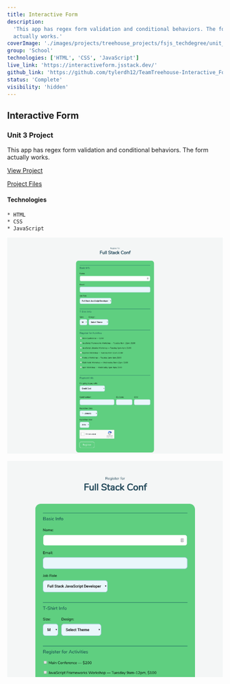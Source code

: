 ```yaml
---
title: Interactive Form
description:
  'This app has regex form validation and conditional behaviors. The form
  actually works.'
coverImage: './images/projects/treehouse_projects/fsjs_techdegree/unit_projects/project_3/Interactive-Form-Project.png'
group: 'School'
technologies: ['HTML', 'CSS', 'JavaScript']
live_link: 'https://interactiveform.jsstack.dev/'
github_link: 'https://github.com/tylerdh12/TeamTreehouse-Interactive_Form-Unit_3_Project'
status: 'Complete'
visibility: 'hidden'
---
```


## Interactive Form

### Unit 3 Project

This app has regex form validation and conditional behaviors. The form actually
works.

[View Project](https://interactiveform.jsstack.dev/)

[Project Files](https://github.com/tylerdh12/TeamTreehouse-Interactive_Form-Unit_3_Project)

#### Technologies

    * HTML
    * CSS
    * JavaScript

![Project Image 1](../images/projects/treehouse_projects/fsjs_techdegree/unit_projects/project_3/Interactive-Form-Project.png)

![Project Image 2](../images/projects/treehouse_projects/fsjs_techdegree/unit_projects/project_3/Interactive-Form-Project-2.png)
